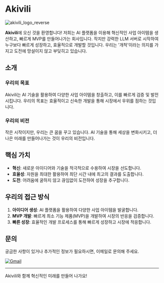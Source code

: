 # Akivili
![akivili_logo_reverse](https://github.com/TeamAkivili/.github/assets/28776373/2c9976c4-5017-4b23-a7d0-6f1d272043ee)

**Akivili**에 오신 것을 환영합니다! 저희는 AI 플랫폼을 이용해 혁신적인 사업 아이템을 생산하고, 빠르게 MVP를 만들어나가는 회사입니다. 작지만 강력한 LLM 서버로 시작하여 누구보다 빠르게 성장하고, 효율적으로 개발할 것입니다. 우리는 '개척'이라는 의지를 가지고 도전에 망설이지 않고 부딪히고 있습니다.

## 소개

### 우리의 목표
Akivili는 AI 기술을 활용하여 다양한 사업 아이템을 창출하고, 이를 빠르게 검증 및 발전시킵니다. 우리의 목표는 효율적이고 신속한 개발을 통해 시장에서 우위를 점하는 것입니다.

### 우리의 비전
작은 시작이지만, 우리는 큰 꿈을 꾸고 있습니다. AI 기술을 통해 세상을 변화시키고, 더 나은 미래를 만들어나가는 것이 우리의 비전입니다.

## 핵심 가치

- **혁신**: 새로운 아이디어와 기술을 적극적으로 수용하여 시장을 선도합니다.
- **효율성**: 자원을 최대한 활용하여 최단 시간 내에 최고의 결과를 도출합니다.
- **도전**: 어려움에 굴하지 않고 끊임없이 도전하여 성장을 추구합니다.

## 우리의 접근 방식

1. **아이디어 생성**: AI 플랫폼을 활용하여 다양한 사업 아이템을 발굴합니다.
2. **MVP 개발**: 빠르게 최소 기능 제품(MVP)을 개발하여 시장의 반응을 검증합니다.
3. **빠른 성장**: 효율적인 개발 프로세스를 통해 빠르게 성장하고 시장에 적응합니다.

## 문의
궁금한 사항이 있거나 추가적인 정보가 필요하시면, 이메일로 문의해 주세요.
<p>
	<a href="mailto:feelwjd@protonmail.com"><img src="https://img.shields.io/badge/Gmail-%23D14836?style=flat-square&logo=Gmail&logoColor=white" alt="Gmail"/></a>
</p>

--------------------------------------------------------------------------
Akivili와 함께 혁신적인 미래를 만들어 나가요!

